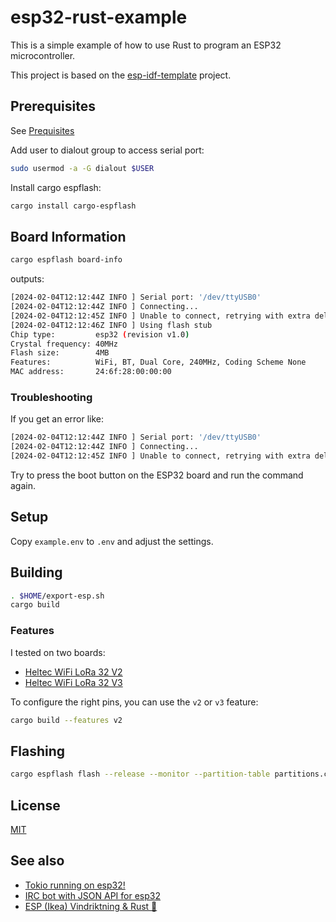 # esp32-rust-example

This is a simple example of how to use Rust to program an ESP32 microcontroller.

This project is based on the [esp-idf-template](https://github.com/esp-rs/esp-idf-template) project.

## Prerequisites

See [Prequisites](https://github.com/esp-rs/esp-idf-template?tab=readme-ov-file#prerequisites)

Add user to dialout group to access serial port:

```bash
sudo usermod -a -G dialout $USER
```

Install cargo espflash:

```bash
cargo install cargo-espflash
```

## Board Information

```bash
cargo espflash board-info
```

outputs:

```bash
[2024-02-04T12:12:44Z INFO ] Serial port: '/dev/ttyUSB0'
[2024-02-04T12:12:44Z INFO ] Connecting...
[2024-02-04T12:12:45Z INFO ] Unable to connect, retrying with extra delay...
[2024-02-04T12:12:46Z INFO ] Using flash stub
Chip type:         esp32 (revision v1.0)
Crystal frequency: 40MHz
Flash size:        4MB
Features:          WiFi, BT, Dual Core, 240MHz, Coding Scheme None
MAC address:       24:6f:28:00:00:00
```

### Troubleshooting

If you get an error like:

```bash
[2024-02-04T12:12:44Z INFO ] Serial port: '/dev/ttyUSB0'
[2024-02-04T12:12:44Z INFO ] Connecting...
[2024-02-04T12:12:45Z INFO ] Unable to connect, retrying with extra delay...
```

Try to press the boot button on the ESP32 board and run the command again.

## Setup

Copy `example.env` to `.env` and adjust the settings.

## Building

```bash
. $HOME/export-esp.sh
cargo build
```

### Features

I tested on two boards:

- [Heltec WiFi LoRa 32 V2](https://resource.heltec.cn/download/Manual%20Old/WiFi%20Lora32Manual.pdf)
- [Heltec WiFi LoRa 32 V3](https://heltec.org/project/wifi-lora-32-v3/)

To configure the right pins, you can use the `v2` or `v3` feature:

```bash
cargo build --features v2
```

## Flashing

```bash
cargo espflash flash --release --monitor --partition-table partitions.csv
```

## License

[MIT](LICENSE)

## See also

- [Tokio running on esp32!](https://github.com/jasta/esp32-tokio-demo)
- [IRC bot with JSON API for esp32](https://github.com/sjm42/esp32ircbot)
- [ESP (Ikea) Vindriktning & Rust 🦀](https://github.com/vojty/ESP-Vindriktning/blob/main/src/wifi.rs)